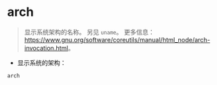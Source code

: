 # arch

> 显示系统架构的名称。
> 另见 `uname`。
> 更多信息：<https://www.gnu.org/software/coreutils/manual/html_node/arch-invocation.html>。

- 显示系统的架构：

`arch`